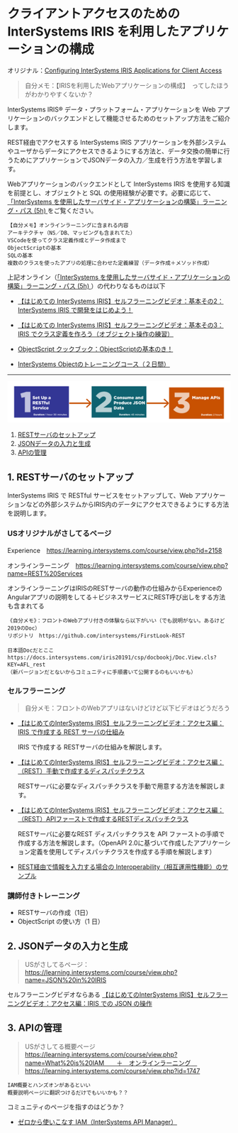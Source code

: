 # クライアントアクセスのための InterSystems IRIS を利用したアプリケーションの構成

オリジナル：[Configuring InterSystems IRIS Applications for Client Access](https://learning.intersystems.com/course/view.php?id=1975)

> 自分メモ：【IRISを利用したWebアプリケーションの構成】　ってしたほうがわかりやすくないか？

InterSystems IRIS® データ・プラットフォーム・アプリケーションを Web アプリケーションのバックエンドとして機能させるためのセットアップ方法をご紹介します。

REST経由でアクセスする InterSystems IRIS アプリケーションを外部システムやユーザからデータにアクセスできるようにする方法と、データ交換の簡単に行うためにアプリケーションでJSONデータの入力／生成を行う方法を学習します。

Webアプリケーションのバックエンドとして InterSystems IRIS を使用する知識を前提とし、オブジェクトと SQL の使用経験が必要です。必要に応じて、[「InterSystems を使用したサーバサイド・アプリケーションの構築」ラーニング・パス (5h) ](https://learning.intersystems.com/course/view.php?id=2369)をご覧ください。


    【自分メモ】オンラインラーニングに含まれる内容  
    アーキテクチャ（NS／DB、マッピングも含まれてた）
    VSCodeを使ってクラス定義作成とデータ作成まで
    ObjectScriptの基本
    SQLの基本
    複数のクラスを使ったアプリの処理に合わせた定義練習（データ作成＋メソッド作成）

上記オンライン（[「InterSystems を使用したサーバサイド・アプリケーションの構築」ラーニング・パス (5h) ](https://learning.intersystems.com/course/view.php?id=2369)）の代わりなるものは以下

- [【はじめての InterSystems IRIS】セルフラーニングビデオ：基本その2：InterSystems IRIS で開発をはじめよう！](https://jp.community.intersystems.com/node/478601)
- [【はじめての InterSystems IRIS】セルフラーニングビデオ：基本その3：IRIS でクラス定義を作ろう（オブジェクト操作の練習）](https://jp.community.intersystems.com/node/478606)
- [ObjectScript クックブック：ObjectScriptの基本のき！](https://github.com/Intersystems-jp/ObjectScriptCookBook/blob/master/Basic.md)

- [InterSystems Objectのトレーニングコース（２日間）](https://www.intersystems.com/jp/intersystems-object/)
---



![](/assets/IRISAppForClientAccess.png)


1. [RESTサーバのセットアップ](#1-restサーバのセットアップ)
2. [JSONデータの入力と生成](#2-jsonデータの入力と生成)
3. [APIの管理](#3-apiの管理)

## 1. RESTサーバのセットアップ
InterSystems IRIS で RESTful サービスをセットアップして、Web アプリケーションなどの外部システムからIRIS内のデータにアクセスできるようにする方法を説明します。

### USオリジナルがさしてるページ

Experience　https://learning.intersystems.com/course/view.php?id=2158

オンラインラーニング　https://learning.intersystems.com/course/view.php?name=REST%20Services

オンラインラーニングはIRISのRESTサーバの動作の仕組みからExperienceのAngularアプリの説明をしてる＋ビジネスサービスにREST呼び出しをする方法も含まれてる

    《自分メモ》：フロントのWebアプリ付きの体験なら以下がいい（でも説明がない。あるけど2019のDoc）
    リポジトリ　https://github.com/intersystems/FirstLook-REST

    日本語Docだとここ　https://docs.intersystems.com/iris20191/csp/docbookj/Doc.View.cls?KEY=AFL_rest
    （新バージョンだとないからコミュニティに手順書いて公開するのもいいかも）

### セルフラーニング
> 自分メモ：フロントのWebアプリはないけどけど以下ビデオはどうだろう

- [【はじめてのInterSystems IRIS】セルフラーニングビデオ：アクセス編：IRIS で作成する REST サーバの仕組み](https://jp.community.intersystems.com/node/479546)

    IRIS で作成する RESTサーバの仕組みを解説します。

- [【はじめてのInterSystems IRIS】セルフラーニングビデオ：アクセス編：（REST）手動で作成するディスパッチクラス](https://jp.community.intersystems.com/node/479551)

    RESTサーバに必要なディスパッチクラスを手動で用意する方法を解説します。


- [【はじめてのInterSystems IRIS】セルフラーニングビデオ：アクセス編：（REST）APIファーストで作成するRESTディスパッチクラス](https://jp.community.intersystems.com/node/479596)

    RESTサーバに必要なREST ディスパッチクラスを API ファーストの手順で作成する方法を解説します。（OpenAPI 2.0に基づいて作成したアプリケーション定義を使用してディスパッチクラスを作成する手順を解説します）

- [REST経由で情報を入力する場合の Interoperability（相互運用性機能）のサンプル](https://jp.community.intersystems.com/node/559356)


### 講師付きトレーニング

- RESTサーバの作成（1日）
- ObjectScript の使い方（1 日）



## 2. JSONデータの入力と生成

> USがさしてるページ：https://learning.intersystems.com/course/view.php?name=JSON%20in%20IRIS

セルフラーニングビデオならある
[【はじめてのInterSystems IRIS】セルフラーニングビデオ：アクセス編：IRIS での JSON の操作](https://jp.community.intersystems.com/node/480106)


## 3. APIの管理

> USがさしてる概要ページ　https://learning.intersystems.com/course/view.php?name=What%20is%20IAM　　＋　オンラインラーニング　https://learning.intersystems.com/course/view.php?id=1747

    IAM概要とハンズオンがあるといい
    概要説明ページに翻訳つけるだけでもいいかも？？

コミュニティのページを指すのはどうか？

- [ゼロから使いこなす IAM（InterSystems API Manager）](https://jp.community.intersystems.com/node/493416)